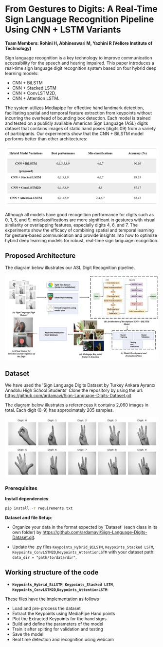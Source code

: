 # From Gestures to Digits: A Real-Time Sign Language Recognition Pipeline Using CNN + LSTM Variants

**Team Members: Rohini H, Abhineswari M, Yazhini R (Vellore Institute of Technology)**

Sign language recognition is a key technology to improve communication accessibility for the speech and hearing impaired. This paper introduces a real-time sign language digit recognition system based on four hybrid deep learning models: 
- CNN + BiLSTM
- CNN + Stacked LSTM
- CNN + ConvLSTM2D, 
- CNN + Attention LSTM. 

The system utilizes Mediapipe for effective hand landmark detection, facilitating spatial and temporal feature extraction from keypoints without incurring the overhead of bounding box detection. Each model is trained and tested on a publicly available American Sign Language (ASL) digits dataset that contains images of static hand poses (digits 09) from a variety of participants. Our experiments show that the 
CNN + BiLSTM model performs better than other architectures:

<p align="center">
    <img src="Images/Comparative_Analysis.png" alt="Comparative analysis">
</p>

Although all models have good recognition performance for digits such as 0, 1, 5, and 9, misclassifications are more significant in gestures with visual similarity or 
overlapping features, especially digits 4, 6, and 7. The experiments show the efficacy of combining spatial and temporal learning for gesture-based communication and provide insights into how to optimize hybrid deep learning models for robust, real-time sign language recognition. 

## Proposed Architecture

The diagram below illustrates our ASL Digit Recognition pipeline.
<p align="center">
    <img src="Images/Proposed CNN + BiLSTM Architecture.png" alt="Proposed CNN + BiLSTM Architecture">
</p>

## Dataset 

We have used the 'Sign Language Digits Dataset by Turkey Ankara Ayrancı Anadolu High School Students'
Clone the repository by using the url: https://github.com/ardamavi/Sign-Language-Digits-Dataset.git

The diagram below illustrates a referenceas it contains 2,060 images in total. Each digit (0-9) has approximately 205 samples.
<p align="center">
    <img src="Images/Hand digit signs.png" alt="Hand signs">
</p>

### Prerequisites

**Install dependencies**:
```bash
pip install -r requirements.txt
```

**Dataset and file Setup**:
- Organize your data in the format expected by `Dataset' (each class in its own folder) by https://github.com/ardamavi/Sign-Language-Digits-Dataset.git.
  
- Update the .py files `Keypoints_Hybrid_BiLSTM`, `Keypoints_Stacked LSTM`, `Keypoints_ConvLSTM2D`,`Keypoints_AttentionLSTM` with your dataset path: `data_dir = "path/to/data/dir"`.


## Working structure of the code
- **`Keypoints_Hybrid_BiLSTM`**, **`Keypoints_Stacked LSTM`**, **`Keypoints_ConvLSTM2D`**,**`Keypoints_AttentionLSTM`**:
  
These files have the implementation as follows
- Load and pre-process the dataset
- Extract the Keypoints using MediaPipe Hand points
- Plot the Extracted Keypoints for the hand signs
- Build and define the parameters of the model
- Train it after spilting for validation and testing
- Save the model
- Real time detection and recognition using webcam



